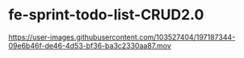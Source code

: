# fe-sprint-todo-list-CRUD2.0

https://user-images.githubusercontent.com/103527404/197187344-09e6b46f-de46-4d53-bf36-ba3c2330aa87.mov

